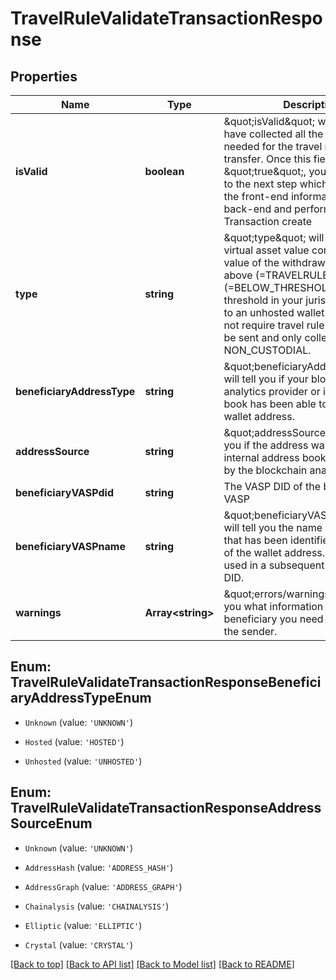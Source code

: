 # TravelRuleValidateTransactionResponse

## Properties

|Name | Type | Description | Notes|
|------------ | ------------- | ------------- | -------------|
|**isValid** | **boolean** | \&quot;isValid\&quot; will tell you if you have collected all the information needed for the travel rule data transfer. Once this field &#x3D; \&quot;true\&quot;, you can move on to the next step which is to transfer the front-end information to your back-end and perform Travel Rule Transaction create | [default to undefined]|
|**type** | **string** | \&quot;type\&quot; will tell you if the virtual asset value converted to FIAT value of the withdrawal request is above (&#x3D;TRAVELRULE) or below (&#x3D;BELOW_THRESHOLD) the threshold in your jurisdiction. If it is to an unhosted wallet which does not require travel rule information to be sent and only collected, it will say NON_CUSTODIAL. | [default to undefined]|
|**beneficiaryAddressType** | **string** | \&quot;beneficiaryAddressType\&quot; will tell you if your blockchain analytics provider or internal address book has been able to identify the wallet address. | [default to undefined]|
|**addressSource** | **string** | \&quot;addressSource\&quot; will tell you if the address was found in your internal address book or identified by the blockchain analytics provider. | [default to undefined]|
|**beneficiaryVASPdid** | **string** | The VASP DID of the beneficiary VASP | [default to undefined]|
|**beneficiaryVASPname** | **string** | \&quot;beneficiaryVASPname\&quot; will tell you the name of the VASP that has been identified as the owner of the wallet address. This name is used in a subsequent call to get its DID. | [default to undefined]|
|**warnings** | **Array&lt;string&gt;** | \&quot;errors/warnings\&quot; will tell you what information about the beneficiary you need to collect from the sender. | [default to undefined]|


## Enum: TravelRuleValidateTransactionResponseBeneficiaryAddressTypeEnum


* `Unknown` (value: `'UNKNOWN'`)

* `Hosted` (value: `'HOSTED'`)

* `Unhosted` (value: `'UNHOSTED'`)



## Enum: TravelRuleValidateTransactionResponseAddressSourceEnum


* `Unknown` (value: `'UNKNOWN'`)

* `AddressHash` (value: `'ADDRESS_HASH'`)

* `AddressGraph` (value: `'ADDRESS_GRAPH'`)

* `Chainalysis` (value: `'CHAINALYSIS'`)

* `Elliptic` (value: `'ELLIPTIC'`)

* `Crystal` (value: `'CRYSTAL'`)





[[Back to top]](#) [[Back to API list]](../../README.md#documentation-for-api-endpoints) [[Back to Model list]](../../README.md#documentation-for-models) [[Back to README]](../../README.md)
